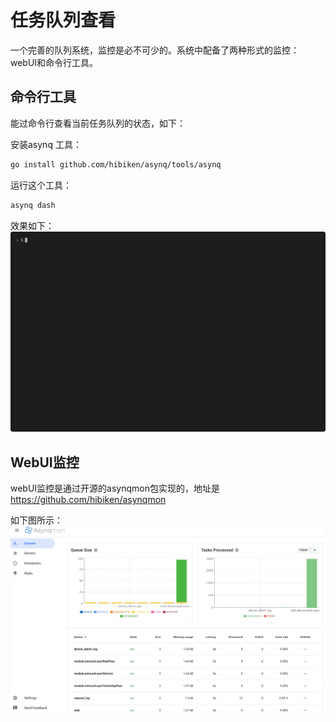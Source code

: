 # 任务队列查看

一个完善的队列系统，监控是必不可少的。系统中配备了两种形式的监控：webUI和命令行工具。

## 命令行工具

能过命令行查看当前任务队列的状态，如下：

安装asynq 工具：

```bash
go install github.com/hibiken/asynq/tools/asynq  

```
运行这个工具：

```bash
asynq dash

```
效果如下：
![taskmq01.png](../../public/imgs/develop/performance/taskmqcmd.gif)


## WebUI监控

webUI监控是通过开源的asynqmon包实现的，地址是 https://github.com/hibiken/asynqmon

如下图所示：
![taskmq02.png](../../public/imgs/develop/performance/taskmq02.png)
